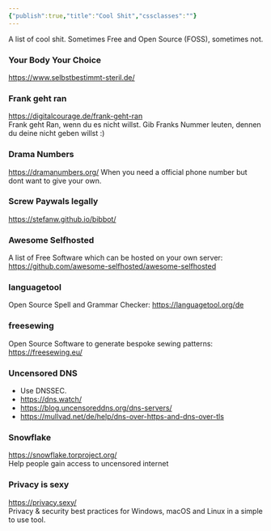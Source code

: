 ```yaml
---
{"publish":true,"title":"Cool Shit","cssclasses":""}
---
```


A list of cool shit. Sometimes Free and Open Source (FOSS), sometimes not.

### Your Body Your Choice
https://www.selbstbestimmt-steril.de/
### Frank geht ran
https://digitalcourage.de/frank-geht-ran  
Frank geht Ran, wenn du es nicht willst. Gib Franks Nummer leuten, dennen du deine nicht geben willst :)

### Drama Numbers
https://dramanumbers.org/
When you need a official phone number but dont want to give your own.  

### Screw Paywals legally
https://stefanw.github.io/bibbot/
### Awesome Selfhosted
A list of Free Software which can be hosted on your own server: https://github.com/awesome-selfhosted/awesome-selfhosted

### languagetool
Open Source Spell and Grammar Checker: https://languagetool.org/de

### freesewing
Open Source Software to generate bespoke sewing patterns: https://freesewing.eu/

### Uncensored DNS
- Use DNSSEC.
- https://dns.watch/
- https://blog.uncensoreddns.org/dns-servers/
- https://mullvad.net/de/help/dns-over-https-and-dns-over-tls

### Snowflake
https://snowflake.torproject.org/  
Help people gain access to uncensored internet

### Privacy is sexy
https://privacy.sexy/  
Privacy & security best practices for Windows, macOS and Linux in a simple to use tool.  